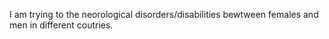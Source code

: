 I am trying to the neorological disorders/disabilities bewtween females and men in different coutries.
